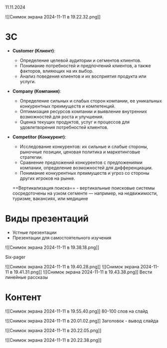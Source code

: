 11.11.2024

![[Снимок экрана 2024-11-11 в 19.22.32.png]]

# 3C
- **Customer (Клиент)**:
    - Определение целевой аудитории и сегментов клиентов.
    - Понимание потребностей и предпочтений клиентов, а также факторов, влияющих на их выбор.
    - Анализ поведения клиентов и их восприятия продукта или услуги.
    
- **Company (Компания)**:
    - Определение сильных и слабых сторон компании, ее уникальных конкурентных преимуществ и компетенций.
    - Оптимизация ресурсов компании и выявление внутренних возможностей для роста и улучшения.
    - Оценка текущих продуктов, услуг и процессов для удовлетворения потребностей клиентов.
    
- **Competitor (Конкурент)**:
    - Исследование конкурентов: их сильные и слабые стороны, рыночные позиции, ценовая политика и маркетинговые стратегии.
    - Сравнение предложений конкурентов с предложениями компании, определение возможностей для дифференциации.
    - Понимание конкурентных преимуществ и угроз со стороны других игроков на рынке.

	==Вертикализация поиска== - вертикальные поисковые системы сосредоточены на узком сегменте — например, на недвижимости, туризме, вакансиях, или медицине

# Виды презентаций
- Устные презентации
- Презентации для самостоятельного изучения

![[Снимок экрана 2024-11-11 в 19.38.18.png]]

Six-pager

![[Снимок экрана 2024-11-11 в 19.40.28.png]]
![[Снимок экрана 2024-11-11 в 19.41.31.png]]
![[Снимок экрана 2024-11-11 в 19.43.38.png]]
Вести линейные рассказы

# Контент
![[Снимок экрана 2024-11-11 в 19.55.40.png]]
80-100 слов на слайд

![[Снимок экрана 2024-11-11 в 20.01.02.png]]
Заголовок - вывод слайда

![[Снимок экрана 2024-11-11 в 20.22.05.png]]

![[Снимок экрана 2024-11-11 в 20.22.38.png]]